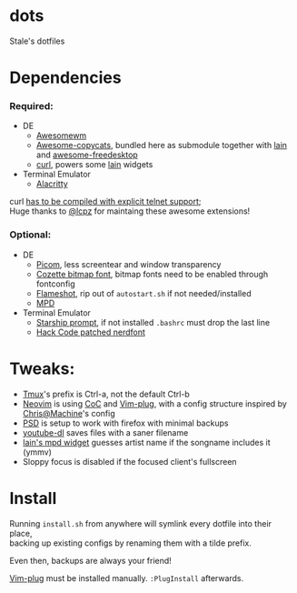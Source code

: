 # dots
Stale's dotfiles
# Dependencies
### Required:
  - DE
    - [Awesomewm](https://github.com/awesomeWM/awesome)
    - [Awesome-copycats](https://github.com/lcpz/awesome-copycats), bundled here as submodule together with [lain](https://github.com/lcpz/lain) and [awesome-freedesktop](https://github.com/lcpz/awesome-freedesktop)
    - [curl](https://github.com/curl/curl), powers some [lain](https://github.com/lcpz/lain) widgets
  - Terminal Emulator
    - [Alacritty](https://github.com/alacritty/alacritty)

curl [has to be compiled with explicit telnet support](https://www.reddit.com/r/awesomewm/comments/g36h3a/lain_mpd_widget_stopped_working/);  
Huge thanks to [@lcpz](https://github.com/lcpz) for maintaing these awesome extensions!

### Optional:
  - DE
    - [Picom](https://github.com/yshui/picom), less screentear and window transparency
    - [Cozette bitmap font](https://github.com/slavfox/Cozette), bitmap fonts need to be enabled through fontconfig
    - [Flameshot](https://github.com/lupoDharkael/flameshot), rip out of `autostart.sh` if not needed/installed
    - [MPD](https://github.com/MusicPlayerDaemon/MPD)
  - Terminal Emulator
    - [Starship prompt](https://github.com/starship/starship), if not installed `.bashrc` must drop the last line
    - [Hack Code patched nerdfont](https://github.com/ryanoasis/nerd-fonts)

# Tweaks:
  - [Tmux](https://github.com/tmux/tmux)'s prefix is Ctrl-a, not the default Ctrl-b
  - [Neovim](https://github.com/neovim/neovim) is using [CoC](https://github.com/neoclide/coc.nvim) and [Vim-plug](https://github.com/junegunn/vim-plug), with a config structure inspired by [Chris@Machine](https://github.com/ChristianChiarulli/nvim)'s config
  - [PSD](https://github.com/graysky2/profile-sync-daemon) is setup to work with firefox with minimal backups
  - [youtube-dl](https://github.com/ytdl-org/youtube-dl) saves files with a saner filename
  - [lain's mpd widget](https://github.com/lcpz/lain/wiki/mpd) guesses artist name if the songname includes it (ymmv)
  - Sloppy focus is disabled if the focused client's fullscreen

# Install
Running `install.sh` from anywhere will symlink every dotfile into their place,  
backing up existing configs by renaming them with a tilde prefix.

Even then, backups are always your friend!
  
[Vim-plug](https://github.com/junegunn/vim-plug) must be installed manually. `:PlugInstall` afterwards.
